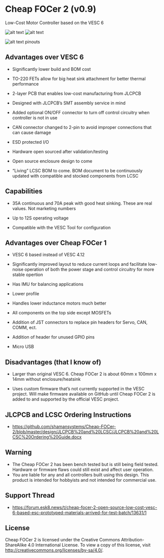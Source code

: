 # Cheap FOCer 2 (v0.9)
Low-Cost Motor Controller based on the VESC 6

![alt text](https://github.com/shamansystems/Cheap-FOCer-2/blob/master/design/Images/Front.PNG)
![alt text](https://github.com/shamansystems/Cheap-FOCer-2/blob/master/design/Images/Back.PNG)

![alt text](https://github.com/shamansystems/Cheap-FOCer-2/blob/master/design/Images/pinout.PNG)
pinouts


## Advantages over VESC 6

- Significantly lower build and BOM cost

- TO-220 FETs allow for big heat sink attachment for better thermal performance

- 2-layer PCB that enables low-cost manufacturing from JLCPCB

- Designed with JLCPCB’s SMT assembly service in mind

- Added optional ON/OFF connector to turn off control circuitry when controller is not in use

- CAN connector changed to 2-pin to avoid improper connections that can cause damage

- ESD protected I/O

- Hardware open sourced after validation/testing

- Open source enclosure design to come

- “Living” LCSC BOM to come. BOM document to be continuously updated with compatible and stocked components from LCSC

## Capabilities

- 35A continuous and 70A peak with good heat sinking. These are real values. Not marketing numbers

- Up to 12S operating voltage

- Compatible with the VESC Tool for configuration

## Advantages over Cheap FOCer 1

- VESC 6 based instead of VESC 4.12

- Significantly improved layout to reduce current loops and facilitate low-noise operation of both the power stage and control circuitry for more stable opertion

- Has IMU for balancing applications

- Lower profile

- Handles lower inductance motors much better

- All components on the top side except MOSFETs

- Addition of JST connectors to replace pin headers for Servo, CAN, COMM, ect.

- Addition of header for unused GPIO pins

- Micro USB

## Disadvantages (that I know of)

- Larger than original VESC 6. Cheap FOCer 2 is about 60mm x 100mm x 14mm without enclosure/heatsink

- Uses custom firmware that’s not currently supported in the VESC project. Will make firmware available on GitHub until Cheap FOCer 2 is added to and supported by the official VESC project.

## JLCPCB and LCSC Ordering Instructions

- https://github.com/shamansystems/Cheap-FOCer-2/blob/master/design/JLCPCB%20and%20LCSC/JLCPCB%20and%20LCSC%20Ordering%20Guide.docx

## Warning
- The Cheap FOCer 2 has been bench tested but is still being field tested. Hardware or firmware flaws could still exist and affect user operation. 
- You are liable for any and all controllers built using this design. This product is intended for hobbyists and not intended for commercial use. 

## Support Thread
- https://forum.esk8.news/t/cheap-focer-2-open-source-low-cost-vesc-6-based-esc-prototyped-materials-arrived-for-test-batch/13631/1

## License
Cheap FOCer 2 is licensed under the Creative Commons Attribution-ShareAlike 4.0 International License. To view a copy of this license, visit http://creativecommons.org/licenses/by-sa/4.0/.

